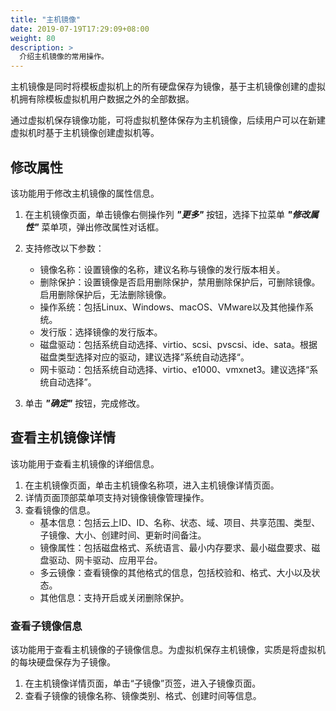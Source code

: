 ```yaml
---
title: "主机镜像"
date: 2019-07-19T17:29:09+08:00
weight: 80
description: >
  介绍主机镜像的常用操作。
---
```


主机镜像是同时将模板虚拟机上的所有硬盘保存为镜像，基于主机镜像创建的虚拟机拥有除模板虚拟机用户数据之外的全部数据。

通过虚拟机保存镜像功能，可将虚拟机整体保存为主机镜像，后续用户可以在新建虚拟机时基于主机镜像创建虚拟机等。

## 修改属性

该功能用于修改主机镜像的属性信息。

1. 在主机镜像页面，单击镜像右侧操作列 **_"更多"_** 按钮，选择下拉菜单 **_"修改属性"_** 菜单项，弹出修改属性对话框。
2. 支持修改以下参数：
     - 镜像名称：设置镜像的名称，建议名称与镜像的发行版本相关。
     - 删除保护：设置镜像是否启用删除保护，禁用删除保护后，可删除镜像。启用删除保护后，无法删除镜像。
     - 操作系统：包括Linux、Windows、macOS、VMware以及其他操作系统。
     - 发行版：选择镜像的发行版本。
     - 磁盘驱动：包括系统自动选择、virtio、scsi、pvscsi、ide、sata。根据磁盘类型选择对应的驱动，建议选择”系统自动选择“。
     - 网卡驱动：包括系统自动选择、virtio、e1000、vmxnet3。建议选择“系统自动选择”。

3. 单击 **_"确定"_** 按钮，完成修改。

## 查看主机镜像详情

该功能用于查看主机镜像的详细信息。

1. 在主机镜像页面，单击主机镜像名称项，进入主机镜像详情页面。
2. 详情页面顶部菜单项支持对镜像镜像管理操作。
3. 查看镜像的信息。
     - 基本信息：包括云上ID、ID、名称、状态、域、项目、共享范围、类型、子镜像、大小、创建时间、更新时间备注。
     - 镜像属性：包括磁盘格式、系统语言、最小内存要求、最小磁盘要求、磁盘驱动、网卡驱动、应用平台。
     - 多云镜像：查看镜像的其他格式的信息，包括校验和、格式、大小以及状态。
     - 其他信息：支持开启或关闭删除保护。

### 查看子镜像信息

该功能用于查看主机镜像的子镜像信息。为虚拟机保存主机镜像，实质是将虚拟机的每块硬盘保存为子镜像。

1. 在主机镜像详情页面，单击“子镜像”页签，进入子镜像页面。
2. 查看子镜像的镜像名称、镜像类别、格式、创建时间等信息。
